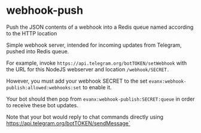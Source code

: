 # webhook-push

Push the JSON contents of a webhook into a Redis queue named according to the HTTP location

Simple webhook server, intended for incoming updates from Telegram, pushed into Redis queue.

For example, invoke `https://api.telegram.org/botTOKEN/setWebhook` with the URL for this NodeJS webserver and location `/webhook/SECRET.`

However, you must add your webhook SECRET to the set `evanx:webhook-publish:allowed:webhooks:set` to enable it.

Your bot should then pop from `evanx:webhook-publish:SECRET:queue` in order to receive these bot updates.

Note that your bot would reply to chat commands directly using https://api.telegram.org/botTOKEN/sendMessage`


